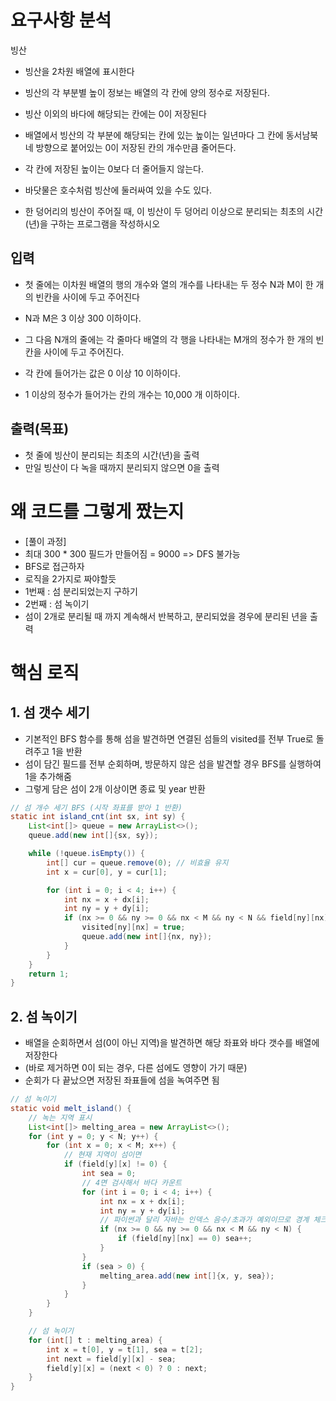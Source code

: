 # 요구사항 분석
빙산

- 빙산을 2차원 배열에 표시한다
- 빙산의 각 부분별 높이 정보는 배열의 각 칸에 양의 정수로 저장된다.
- 빙산 이외의 바다에 해당되는 칸에는 0이 저장된다

- 배열에서 빙산의 각 부분에 해당되는 칸에 있는 높이는 일년마다 그 칸에 동서남북 네 방향으로 붙어있는 0이 저장된 칸의 개수만큼 줄어든다.
- 각 칸에 저장된 높이는 0보다 더 줄어들지 않는다.
- 바닷물은 호수처럼 빙산에 둘러싸여 있을 수도 있다.

- 한 덩어리의 빙산이 주어질 때, 이 빙산이 두 덩어리 이상으로 분리되는 최초의 시간(년)을 구하는 프로그램을 작성하시오

## 입력
- 첫 줄에는 이차원 배열의 행의 개수와 열의 개수를 나타내는 두 정수 N과 M이 한 개의 빈칸을 사이에 두고 주어진다
- N과 M은 3 이상 300 이하이다.

- 그 다음 N개의 줄에는 각 줄마다 배열의 각 행을 나타내는 M개의 정수가 한 개의 빈 칸을 사이에 두고 주어진다.
- 각 칸에 들어가는 값은 0 이상 10 이하이다.

- 1 이상의 정수가 들어가는 칸의 개수는 10,000 개 이하이다.

## 출력(목표)
- 첫 줄에 빙산이 분리되는 최초의 시간(년)을 출력
- 만일 빙산이 다 녹을 때까지 분리되지 않으면 0을 출력

# 왜 코드를 그렇게 짰는지
- [풀이 과정]
- 최대 300 * 300 필드가 만들어짐 = 9000 => DFS 불가능
- BFS로 접근하자
- 로직을 2가지로 짜야할듯
- 1번째 : 섬 분리되었는지 구하기
- 2번째 : 섬 녹이기
- 섬이 2개로 분리될 때 까지 계속해서 반복하고, 분리되었을 경우에 분리된 년을 출력

# 핵심 로직
## 1. 섬 갯수 세기
- 기본적인 BFS 함수를 통해 섬을 발견하면 연결된 섬들의 visited를 전부 True로 돌려주고 1을 반환
- 섬이 담긴 필드를 전부 순회하며, 방문하지 않은 섬을 발견할 경우 BFS를 실행하여 1을 추가해줌
- 그렇게 담은 섬이 2개 이상이면 종료 및 year 반환
```java
// 섬 개수 세기 BFS (시작 좌표를 받아 1 반환)
static int island_cnt(int sx, int sy) {
    List<int[]> queue = new ArrayList<>();
    queue.add(new int[]{sx, sy});

    while (!queue.isEmpty()) {
        int[] cur = queue.remove(0); // 비효율 유지
        int x = cur[0], y = cur[1];

        for (int i = 0; i < 4; i++) {
            int nx = x + dx[i];
            int ny = y + dy[i];
            if (nx >= 0 && ny >= 0 && nx < M && ny < N && field[ny][nx] != 0 && !visited[ny][nx]) {
                visited[ny][nx] = true;
                queue.add(new int[]{nx, ny});
            }
        }
    }
    return 1;
}
```
## 2. 섬 녹이기
- 배열을 순회하면서 섬(0이 아닌 지역)을 발견하면 해당 좌표와 바다 갯수를 배열에 저장한다
- (바로 제거하면 0이 되는 경우, 다른 섬에도 영향이 가기 때문)
- 순회가 다 끝났으면 저장된 좌표들에 섬을 녹여주면 됨
```java
// 섬 녹이기
static void melt_island() {
    // 녹는 지역 표시
    List<int[]> melting_area = new ArrayList<>();
    for (int y = 0; y < N; y++) {
        for (int x = 0; x < M; x++) {
            // 현재 지역이 섬이면
            if (field[y][x] != 0) {
                int sea = 0;
                // 4면 검사해서 바다 카운트
                for (int i = 0; i < 4; i++) {
                    int nx = x + dx[i];
                    int ny = y + dy[i];
                    // 파이썬과 달리 자바는 인덱스 음수/초과가 예외이므로 경계 체크만 추가
                    if (nx >= 0 && ny >= 0 && nx < M && ny < N) {
                        if (field[ny][nx] == 0) sea++;
                    }
                }
                if (sea > 0) {
                    melting_area.add(new int[]{x, y, sea});
                }
            }
        }
    }

    // 섬 녹이기
    for (int[] t : melting_area) {
        int x = t[0], y = t[1], sea = t[2];
        int next = field[y][x] - sea;
        field[y][x] = (next < 0) ? 0 : next;
    }
}
```